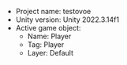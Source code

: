 <!-- UNITY CODE ASSIST INSTRUCTIONS START -->
- Project name: testovoe
- Unity version: Unity 2022.3.14f1
- Active game object:
  - Name: Player
  - Tag: Player
  - Layer: Default
<!-- UNITY CODE ASSIST INSTRUCTIONS END -->